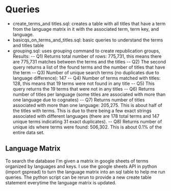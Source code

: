 # Queries

- create_terms_and titles.sql: creates a table with all titles that have a term from the language matrix in it with the associated term, term key, and language. 
- basicqs_on_terms_and_titles.sql: basic queries to understand the terms and titles table
- grouping.sql: uses grouping command to create republication groups, Results:
-- Q1) Returns total number of rows: 775,731, this means there are 775,731 matches between the terms and the titles
-- Q2) The second query returns a list of the found terms and the number of titles that have the term
-- Q3) Number of unique search terms (no duplicates due to language difference): 147
-- Q4) Number of terms matched with titles: 128, this means that 19 terms were not found in any title
-- Q5) This query returns the 19 terms that were not in any titles
-- Q6) Returns number of titles per language (some titles are associated with more than one language due to cognates)
-- Q7) Returns number of titles associated with more than one language: 205,275. This is about half of the titles with terms. This is due to there being a few exact strings associated with different languages (there are 178 total terms and 147 unique terms indicating 31 exact duplicates). 
-- Q8) Returns number of unique ids where terms were found: 506,302. This is about 0.1% of the entire data set. 

## Language Matrix
To search the database I'm given a matrix in google sheets of terms organized by languages and keys. I use the google sheets API in python (import gspread) to turn
the language matrix into an sql table to help me run queries. The python script can be rerun to provide a new create table statement everytime the language matrix is updated.

